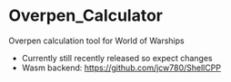 # Overpen_Calculator
Overpen calculation tool for World of Warships
- Currently still recently released so expect changes 
- Wasm backend: https://github.com/jcw780/ShellCPP
